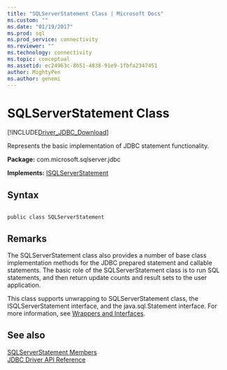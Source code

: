 ```yaml
---
title: "SQLServerStatement Class | Microsoft Docs"
ms.custom: ""
ms.date: "01/19/2017"
ms.prod: sql
ms.prod_service: connectivity
ms.reviewer: ""
ms.technology: connectivity
ms.topic: conceptual
ms.assetid: ec24963c-8b51-4838-91e9-1fbfa2347451
author: MightyPen
ms.author: genemi
---
```

# SQLServerStatement Class
[!INCLUDE[Driver_JDBC_Download](../../../includes/driver_jdbc_download.md)]

  Represents the basic implementation of JDBC statement functionality.  
  
 **Package:** com.microsoft.sqlserver.jdbc  
  
 **Implements:** [ISQLServerStatement](../../../connect/jdbc/reference/isqlserverstatement-interface.md)  
  
## Syntax  
  
```  
  
public class SQLServerStatement  
```  
  
## Remarks  
 The SQLServerStatement class also provides a number of base class implementation methods for the JDBC prepared statement and callable statements. The basic role of the SQLServerStatement class is to run SQL statements, and then return update counts and result sets to the user application.  
  
 This class supports unwrapping to SQLServerStatement class, the ISQLServerStatement interface, and the java.sql.Statement interface. For more information, see [Wrappers and Interfaces](../../../connect/jdbc/wrappers-and-interfaces.md).  
  
## See also  
 [SQLServerStatement Members](../../../connect/jdbc/reference/sqlserverstatement-members.md)   
 [JDBC Driver API Reference](../../../connect/jdbc/reference/jdbc-driver-api-reference.md)  
  
  
